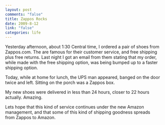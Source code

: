 ```yaml
--- 
layout: post
comments: "false"
title: Zappos Rocks
date: 2009-8-12
link: "false"
categories: life
---
```

Yesterday afternoon, about 1:30 Central time, I ordered a pair of shoes from Zappos.com. The are famous for their customer service, and free shipping plus free returns. Last night I got an email from them stating that my order, while made with the free shipping option, was being bumped up to a faster shipping option.

Today, while at home for lunch, the UPS man appeared, banged on the door twice and left. Sitting on the porch was a Zappos box.

My new shoes were delivered in less than 24 hours, closer to 22 hours actually. Amazing.

Lets hope that this kind of service continues under the new Amazon management, and that some of this kind of shipping goodness spreads from Zappos to Amazon.
